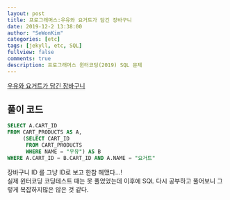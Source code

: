 ```yaml
---
layout: post
title: 프로그래머스:우유와 요거트가 담긴 장바구니
date: 2019-12-2 13:38:00
author: "SeWonKim"
categories: [etc]
tags: [jekyll, etc, SQL]
fullview: false
comments: true
description: 프로그래머스 윈터코딩(2019) SQL 문제
---
```


[우유와 요거트가 담긴 장바구니](https://www.welcomekakao.com/learn/courses/30/lessons/62284)


## 풀이 코드
```sql
SELECT A.CART_ID
FROM CART_PRODUCTS AS A, 
     (SELECT CART_ID
      FROM CART_PRODUCTS 
      WHERE NAME = "우유") AS B
WHERE A.CART_ID = B.CART_ID AND A.NAME = "요거트"
```

장바구니 ID 를 그냥 ID로 보고 한참 헤맸다...!     
실제 윈터코딩 코딩테스트 때는 못 풀었었는데 이후에 SQL 다시 공부하고 풀어보니 그렇게 복잡하지많은 않은 것 같다.